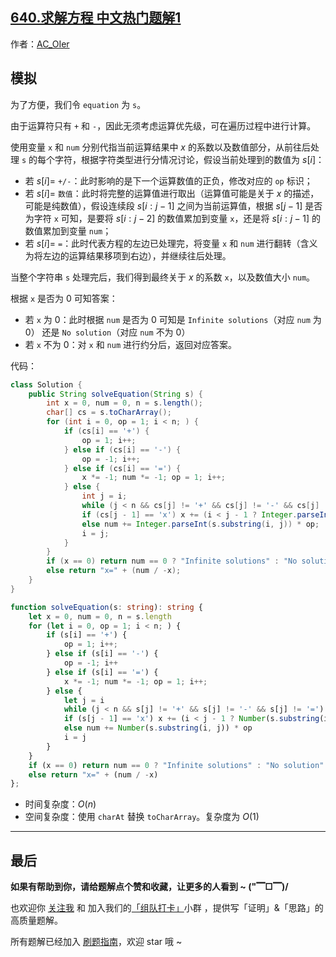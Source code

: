 ## [640.求解方程 中文热门题解1](https://leetcode.cn/problems/solve-the-equation/solutions/100000/by-ac_oier-fvee)

作者：[AC_OIer](https://leetcode.cn/u/AC_OIer)

## 模拟

为了方便，我们令 `equation` 为 `s`。

由于运算符只有 `+` 和 `-`，因此无须考虑运算优先级，可在遍历过程中进行计算。

使用变量 `x` 和 `num` 分别代指当前运算结果中 $x$ 的系数以及数值部分，从前往后处理 `s` 的每个字符，根据字符类型进行分情况讨论，假设当前处理到的数值为 $s[i]$：

* 若 $s[i] =$ `+/-`：此时影响的是下一个运算数值的正负，修改对应的 `op` 标识；
* 若 $s[i] =$ `数值`：此时将完整的运算值进行取出（运算值可能是关于 $x$ 的描述，可能是纯数值），假设连续段 $s[i:j - 1]$ 之间为当前运算值，根据 $s[j - 1]$ 是否为字符 `x` 可知，是要将 $s[i:j - 2]$ 的数值累加到变量 `x`，还是将 $s[i:j - 1]$ 的数值累加到变量 `num`；
* 若 $s[i] =$ `=`：此时代表方程的左边已处理完，将变量 `x` 和 `num` 进行翻转（含义为将左边的运算结果移项到右边），并继续往后处理。

当整个字符串 `s` 处理完后，我们得到最终关于 $x$ 的系数 `x`，以及数值大小 `num`。

根据 `x` 是否为 $0$ 可知答案：

* 若 `x` 为 $0$：此时根据 `num` 是否为 $0$ 可知是 `Infinite solutions`（对应 `num` 为 $0$） 还是 `No solution`（对应 `num` 不为 $0$）
* 若 `x` 不为 $0$：对 `x` 和 `num` 进行约分后，返回对应答案。

代码：
```Java []
class Solution {
    public String solveEquation(String s) {
        int x = 0, num = 0, n = s.length();
        char[] cs = s.toCharArray();
        for (int i = 0, op = 1; i < n; ) {
            if (cs[i] == '+') {
                op = 1; i++;
            } else if (cs[i] == '-') {
                op = -1; i++;
            } else if (cs[i] == '=') {
                x *= -1; num *= -1; op = 1; i++;
            } else {
                int j = i;
                while (j < n && cs[j] != '+' && cs[j] != '-' && cs[j] != '=') j++;
                if (cs[j - 1] == 'x') x += (i < j - 1 ? Integer.parseInt(s.substring(i, j - 1)) : 1) * op;
                else num += Integer.parseInt(s.substring(i, j)) * op;
                i = j;
            }
        }
        if (x == 0) return num == 0 ? "Infinite solutions" : "No solution";    
        else return "x=" + (num / -x);
    }
}
```
```TypeScript []
function solveEquation(s: string): string {
    let x = 0, num = 0, n = s.length
    for (let i = 0, op = 1; i < n; ) {
        if (s[i] == '+') {
            op = 1; i++;
        } else if (s[i] == '-') {
            op = -1; i++
        } else if (s[i] == '=') {
            x *= -1; num *= -1; op = 1; i++;
        } else {
            let j = i
            while (j < n && s[j] != '+' && s[j] != '-' && s[j] != '=') j++
            if (s[j - 1] == 'x') x += (i < j - 1 ? Number(s.substring(i, j - 1)) : 1) * op
            else num += Number(s.substring(i, j)) * op
            i = j
        }
    }
    if (x == 0) return num == 0 ? "Infinite solutions" : "No solution"    
    else return "x=" + (num / -x)
};
```
* 时间复杂度：$O(n)$
* 空间复杂度：使用 `charAt` 替换 `toCharArray`。复杂度为 $O(1)$

---

## 最后

**如果有帮助到你，请给题解点个赞和收藏，让更多的人看到 ~ ("▔□▔)/**

也欢迎你 [关注我](https://oscimg.oschina.net/oscnet/up-19688dc1af05cf8bdea43b2a863038ab9e5.png) 和 加入我们的[「组队打卡」](https://leetcode-cn.com/u/ac_oier/)小群 ，提供写「证明」&「思路」的高质量题解。

所有题解已经加入 [刷题指南](https://github.com/SharingSource/LogicStack-LeetCode/wiki)，欢迎 star 哦 ~